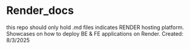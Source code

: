 # Render_docs
this repo should only hold .md files indicates RENDER hosting platform. Showcases on how to deploy BE &amp; FE applications on Render. Created: 8/3/2025
